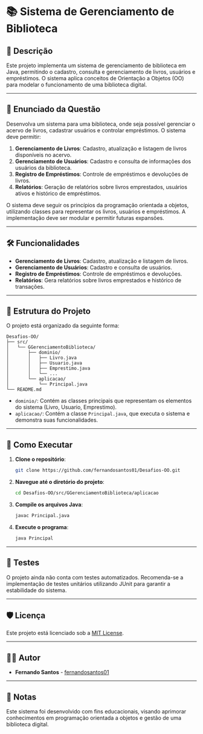 # 📚 Sistema de Gerenciamento de Biblioteca

## 📄 Descrição

Este projeto implementa um sistema de gerenciamento de biblioteca em Java, permitindo o cadastro, consulta e gerenciamento de livros, usuários e empréstimos. O sistema aplica conceitos de Orientação a Objetos (OO) para modelar o funcionamento de uma biblioteca digital.

---

## 📝 Enunciado da Questão

Desenvolva um sistema para uma biblioteca, onde seja possível gerenciar o acervo de livros, cadastrar usuários e controlar empréstimos. O sistema deve permitir:

1. **Gerenciamento de Livros**: Cadastro, atualização e listagem de livros disponíveis no acervo.
2. **Gerenciamento de Usuários**: Cadastro e consulta de informações dos usuários da biblioteca.
3. **Registro de Empréstimos**: Controle de empréstimos e devoluções de livros.
4. **Relatórios**: Geração de relatórios sobre livros emprestados, usuários ativos e histórico de empréstimos.

O sistema deve seguir os princípios da programação orientada a objetos, utilizando classes para representar os livros, usuários e empréstimos. A implementação deve ser modular e permitir futuras expansões.

---

## 🛠️ Funcionalidades

- **Gerenciamento de Livros**: Cadastro, atualização e listagem de livros.
- **Gerenciamento de Usuários**: Cadastro e consulta de usuários.
- **Registro de Empréstimos**: Controle de empréstimos e devoluções.
- **Relatórios**: Gera relatórios sobre livros emprestados e histórico de transações.

---

## 📂 Estrutura do Projeto

O projeto está organizado da seguinte forma:

```
Desafios-OO/
├── src/
│   └── GGerenciamentoBiblioteca/
│       ├── dominio/
│       │   ├── Livro.java
│       │   ├── Usuario.java
│       │   ├── Emprestimo.java
│       │   └── ...
│       └── aplicacao/
│           └── Principal.java
└── README.md
```

- `dominio/`: Contém as classes principais que representam os elementos do sistema (Livro, Usuario, Emprestimo).
- `aplicacao/`: Contém a classe `Principal.java`, que executa o sistema e demonstra suas funcionalidades.

---

## 🚀 Como Executar

1. **Clone o repositório**:

   ```bash
   git clone https://github.com/fernandosantos01/Desafios-OO.git
   ```

2. **Navegue até o diretório do projeto**:

   ```bash
   cd Desafios-OO/src/GGerenciamentoBiblioteca/aplicacao
   ```

3. **Compile os arquivos Java**:

   ```bash
   javac Principal.java
   ```

4. **Execute o programa**:

   ```bash
   java Principal
   ```

---

## 🧪 Testes

O projeto ainda não conta com testes automatizados. Recomenda-se a implementação de testes unitários utilizando JUnit para garantir a estabilidade do sistema.

---

## 🛡️ Licença

Este projeto está licenciado sob a [MIT License](LICENSE).

---

## 👨‍💻 Autor

- **Fernando Santos** - [fernandosantos01](https://github.com/fernandosantos01)

---

## 📝 Notas

Este sistema foi desenvolvido com fins educacionais, visando aprimorar conhecimentos em programação orientada a objetos e gestão de uma biblioteca digital.

